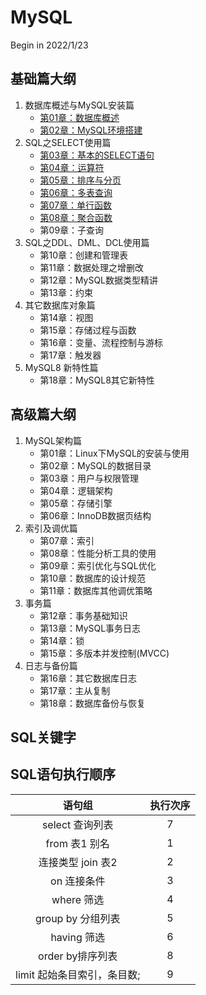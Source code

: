 # MySQL
Begin in 2022/1/23

## 基础篇大纲
1. 数据库概述与MySQL安装篇
   * [第01章：数据库概述](Basic/src/main/sql/数据库概述与MySQL安装/第1章数据库概述/第1章数据库概述.md)
   * [第02章：MySQL环境搭建](Basic/src/main/sql/数据库概述与MySQL安装/第2章MySQL环境搭建/第2章MySQL环境搭建.md)
2. SQL之SELECT使用篇
   * [第03章：基本的SELECT语句](Basic/src/main/sql/SQL之SELECT使用篇/第3章基本的SELECT语句/第3章基本的SELECT语句.md)
   * [第04章：运算符](Basic/src/main/sql/SQL之SELECT使用篇/第4章运算符/第4章运算符.md)
   * [第05章：排序与分页](Basic/src/main/sql/SQL之SELECT使用篇/第5章排序与分页/第5章排序与分页.md)
   * [第06章：多表查询](Basic/src/main/sql/SQL之SELECT使用篇/第6章多表查询/第6章多表查询.md)
   * [第07章：单行函数](Basic/src/main/sql/SQL之SELECT使用篇/第7章单行函数/第7章单行函数.md)
   * [第08章：聚合函数](Basic/src/main/sql/SQL之SELECT使用篇/第8章聚合函数/第8章聚合函数.md)
   * 第09章：子查询
4. SQL之DDL、DML、DCL使用篇
   * 第10章：创建和管理表
   * 第11章：数据处理之增删改
   * 第12章：MySQL数据类型精讲
   * 第13章：约束
5. 其它数据库对象篇
   * 第14章：视图
   * 第15章：存储过程与函数
   * 第16章：变量、流程控制与游标
   * 第17章：触发器
6. MySQL8 新特性篇
   * 第18章：MySQL8其它新特性

## 高级篇大纲
1. MySQL架构篇
   * 第01章：Linux下MySQL的安装与使用
   * 第02章：MySQL的数据目录
   * 第03章：用户与权限管理
   * 第04章：逻辑架构
   * 第05章：存储引擎
   * 第06章：InnoDB数据页结构
2. 索引及调优篇
   * 第07章：索引
   * 第08章：性能分析工具的使用
   * 第09章：索引优化与SQL优化
   * 第10章：数据库的设计规范
   * 第11章：数据库其他调优策略
3. 事务篇
   * 第12章：事务基础知识
   * 第13章：MySQL事务日志
   * 第14章：锁
   * 第15章：多版本并发控制(MVCC)
4. 日志与备份篇
   * 第16章：其它数据库日志
   * 第17章：主从复制
   * 第18章：数据库备份与恢复

## SQL关键字

## SQL语句执行顺序

|        语句组        | 执行次序 |
|:-----------------:|:----:|
|    select 查询列表    |  7   |
|    from 表1 别名     |  1   |
|   连接类型 join 表2    |  2   |
|      on 连接条件      |  3   |
|     where 筛选      |  4   |
|   group by 分组列表   |  5   |
|     having 筛选     |  6   |
|   order by排序列表    |  8   |
| limit 起始条目索引，条目数; |  9   |